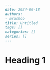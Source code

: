 ```md
---
date: 2024-06-18
authors: 
- mrashco
title: Untitled
tags: []
categories: []
series: []
---
```

# Heading 1